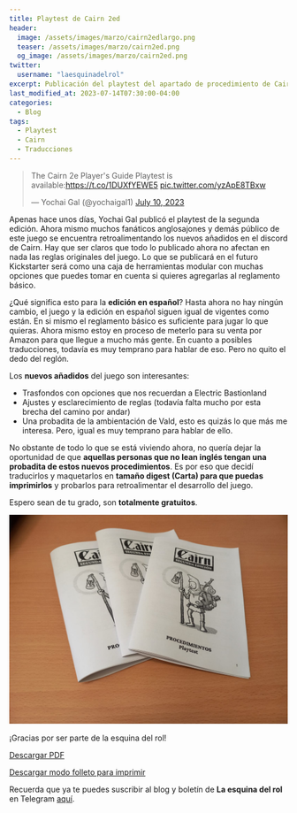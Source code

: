 ```yaml
---
title: Playtest de Cairn 2ed
header:
  image: /assets/images/marzo/cairn2edlargo.png
  teaser: /assets/images/marzo/cairn2ed.png
  og_image: /assets/images/marzo/cairn2ed.png
twitter:
  username: "laesquinadelrol"
excerpt: Publicación del playtest del apartado de procedimiento de Cairn 2ed
last_modified_at: 2023-07-14T07:30:00-04:00
categories:
  - Blog
tags:
  - Playtest
  - Cairn
  - Traducciones
---
```




<blockquote class="twitter-tweet"><p lang="en" dir="ltr">The Cairn 2e Player&#39;s Guide Playtest is available:<a href="https://t.co/1DUXfYEWE5">https://t.co/1DUXfYEWE5</a> <a href="https://t.co/yzApE8TBxw">pic.twitter.com/yzApE8TBxw</a></p>&mdash; Yochai Gal (@yochaigal1) <a href="https://twitter.com/yochaigal1/status/1678544651505025025?ref_src=twsrc%5Etfw">July 10, 2023</a></blockquote> <script async src="https://platform.twitter.com/widgets.js" charset="utf-8"></script>

Apenas hace unos días, Yochai Gal publicó el playtest de la segunda edición. Ahora mismo muchos fanáticos anglosajones y demás público de este juego se encuentra retroalimentando los nuevos añadidos en el discord de Cairn. Hay que ser claros que todo lo publicado ahora no afectan en nada las reglas originales del juego. Lo que se publicará en el futuro Kickstarter será como una caja de herramientas modular con muchas opciones que puedes tomar en cuenta si quieres agregarlas al reglamento básico. 

¿Qué significa esto para la **edición en español**? Hasta ahora no hay ningún cambio, el juego y la edición en español siguen igual de vigentes como están. En si mismo el reglamento básico es suficiente para jugar lo que quieras. Ahora mismo estoy en proceso de meterlo para su venta por Amazon para que llegue a mucho más gente. En cuanto a posibles traducciones, todavía es muy temprano para hablar de eso. Pero no quito el dedo del reglón. 

Los **nuevos añadidos** del juego son interesantes: 

- Trasfondos con opciones que nos recuerdan a Electric Bastionland
- Ajustes y esclarecimiento de reglas (todavía falta mucho por esta brecha del camino por andar)
- Una probadita de la ambientación de Vald, esto es quizás lo que más me interesa. Pero, igual es muy temprano para hablar de ello.

No obstante de todo lo que se está viviendo ahora, no quería dejar la oportunidad de que **aquellas personas que no lean inglés tengan una probadita de estos nuevos procedimientos**. Es por eso que decidí traducirlos y maquetarlos en **tamaño digest (Carta) para que puedas imprimirlos** y probarlos para retroalimentar el desarrollo del juego. 

Espero sean de tu grado, son **totalmente gratuitos**. 

<img src="/assets/images/marzo/cairnfolletos.jpg" style="zoom:50%;" />

¡Gracias por ser parte de la esquina del rol! 

[Descargar PDF](https://laesquinadelrol.files.wordpress.com/2023/07/cairn2ed-procedimientos.pdf) 

[Descargar modo folleto para imprimir](https://laesquinadelrol.files.wordpress.com/2023/07/cairn2ed-procedimientos-folleto.pdf) 

<script type='text/javascript' src='https://storage.ko-fi.com/cdn/widget/Widget_2.js'></script><script type='text/javascript'>kofiwidget2.init('Invítame un café', '#29abe0', 'X8X035NUM');kofiwidget2.draw();</script>

Recuerda que ya te puedes suscribir al blog y boletín de **La esquina del rol** en Telegram [aquí](https://t.me/boletindelaesquinadelrol).